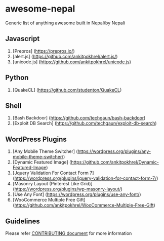 # awesome-nepal
Generic list of anything awesome built in Nepal/by Nepali

Javascript
----------
1. [Prepros] (https://prepros.io/)
2. [alert.js] (https://github.com/ankitpokhrel/alert.js/)
3. [unicode.js] (https://github.com/ankitpokhrel/unicode.js)

Python
---------
1. [QuakeCL] (https://github.com/studenton/QuakeCL)

Shell
----------
1. [Bash Backdoor] (https://github.com/techgaun/bash-backdoor)
2. [Exploit DB Search] (https://github.com/techgaun/exploit-db-search)

WordPress Plugins
-----------------
1. [Any Mobile Theme Switcher] (https://wordpress.org/plugins/any-mobile-theme-switcher/)
2. [Dynamic Featured Image] (https://github.com/ankitpokhrel/Dynamic-Featured-Image)
3. [Jquery Validation For Contact Form 7] (https://wordpress.org/plugins/jquery-validation-for-contact-form-7/)
4. [Masonry Layout (Pinterest Like Grid)] (https://wordpress.org/plugins/wp-masonry-layout/)
5. [Use Any Font] (https://wordpress.org/plugins/use-any-font/)
6. [WooCommerce Multiple Free Gift] (https://github.com/ankitpokhrel/WooCommerce-Multiple-Free-Gift)

Guidelines
----------
Please refer [CONTRIBUTING document](CONTRIBUTING.md) for more information
